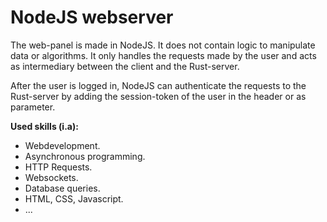# NodeJS webserver

The web-panel is made in NodeJS. It does not contain logic to manipulate data or algorithms. It only handles the requests made by the user and acts as intermediary between the client and the Rust-server.

After the user is logged in, NodeJS can authenticate the requests to the Rust-server by adding the session-token of the user in the header or as parameter.

**Used skills (i.a):**
- Webdevelopment.
- Asynchronous programming.
- HTTP Requests.
- Websockets.
- Database queries.
- HTML, CSS, Javascript.
- ...
